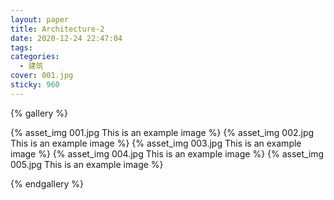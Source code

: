 ```yaml
---
layout: paper
title: Architecture-2
date: 2020-12-24 22:47:04
tags:
categories:
  - 建筑
cover: 001.jpg
sticky: 960
---
```


{% gallery %}

{% asset_img 001.jpg This is an example image %}
{% asset_img 002.jpg This is an example image %}
{% asset_img 003.jpg This is an example image %}
{% asset_img 004.jpg This is an example image %}
{% asset_img 005.jpg This is an example image %}

{% endgallery %}
